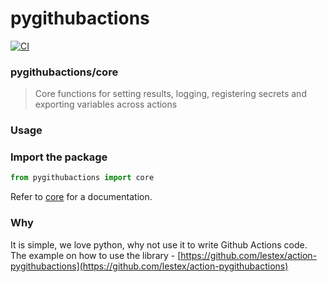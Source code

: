 # pygithubactions
[![CI](https://github.com/lestex/pygithubactions/actions/workflows/main.yml/badge.svg)](https://github.com/lestex/pygithubactions/actions/workflows/main.yml)

### pygithubactions/core
> Core functions for setting results, logging, registering secrets and exporting variables across actions

### Usage
### Import the package

```python
from pygithubactions import core
```

Refer to [core](docs/core.md) for a documentation.

### Why
It is simple, we love python, why not use it to write Github Actions code.
The example on how to use the library - [https://github.com/lestex/action-pygithubactions](https://github.com/lestex/action-pygithubactions)
